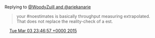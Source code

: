 Replying to [@WoodyZuill and @ariekanarie](https://twitter.com/WoodyZuill/status/572901351350411264)

> your \#noestimates is basically throughput measuring extrapolated\. That does not replace the reality\-check of a est\.

<img src="../../media/tweet.ico" width="12" /> [Tue Mar 03 23:46:57 +0000 2015](https://twitter.com/DromerDenker/status/572906034106400768)